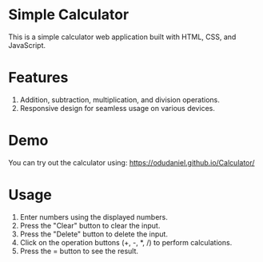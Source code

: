 # Simple Calculator
This is a simple calculator web application built with HTML, CSS, and JavaScript.


# Features
1. Addition, subtraction, multiplication, and division operations.
2. Responsive design for seamless usage on various devices.

  
# Demo
You can try out the calculator using: https://odudaniel.github.io/Calculator/

# Usage
1. Enter numbers using the displayed numbers.
2. Press the "Clear" button to clear the input.
3. Press the "Delete" button to delete the input.
4. Click on the operation buttons (+, -, *, /) to perform calculations.
5. Press the = button to see the result.
